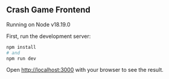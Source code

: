 ## Crash Game Frontend

Running on Node v18.19.0

First, run the development server:

```bash
npm install
# and
npm run dev
```

Open [http://localhost:3000](http://localhost:3000) with your browser to see the result.

